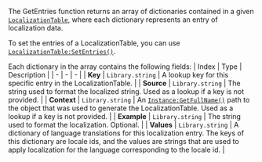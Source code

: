 The GetEntries function returns an array of dictionaries contained in a
given [`LocalizationTable`](https://create.roblox.com/docs/reference/engine/classes/LocalizationTable), where each dictionary represents an entry
of localization data.

To set the entries of a LocalizationTable, you can use
[`LocalizationTable:SetEntries()`](https://create.roblox.com/docs/reference/engine/classes/LocalizationTable#SetEntries).

Each dictionary in the array contains the following fields:
| Index | Type | Description |
| - | - | - |
| **Key** | `Library.string` | A lookup key for this specific entry in the LocalizationTable. |
| **Source** | `Library.string` | The string used to format the localized string. Used as a lookup if a key is not provided. |
| **Context** | `Library.string` | An [`Instance:GetFullName()`](https://create.roblox.com/docs/reference/engine/classes/Instance#GetFullName) path to the object that was used to generate the LocalizationTable. Used as a lookup if a key is not provided. |
| **Example** | `Library.string` | The string used to format the localization. Optional. |
| **Values** | `Library.string` | A dictionary of language translations for this localization entry. The keys of this dictionary are locale ids, and the values are strings that are used to apply localization for the language corresponding to the locale id. |